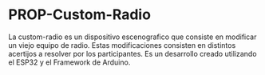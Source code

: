 # PROP-Custom-Radio
La custom-radio es un dispositivo escenografico que consiste en modificar un viejo equipo de radio. Estas modificaciones consisten en distintos acertijos a resolver por los participantes. Es un desarrollo creado utilizando el ESP32 y el Framework de Arduino. 
